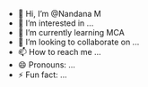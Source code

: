 - 👋 Hi, I’m @Nandana M
- 👀 I’m interested in ...
- 🌱 I’m currently learning  MCA
- 💞️ I’m looking to collaborate on ...
- 📫 How to reach me ...
- 😄 Pronouns: ...
- ⚡ Fun fact: ...

<!---
Nandana-Anarkali/Nandana-Anarkali is a ✨ special ✨ repository because its `README.md` (this file) appears on your GitHub profile.
You can click the Preview link to take a look at your changes.
--->
